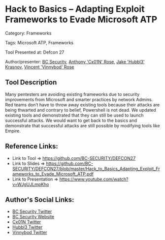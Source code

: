 # Hack to Basics – Adapting Exploit Frameworks to Evade Microsoft ATP

Category: Frameworks

Tags: Microsoft ATP, Frameworks

Tool Presented at: Defcon 27

Author/presenter: [BC Security](https://github.com/BC-SECURITY), [Anthony 'Cx01N' Rose](https://github.com/Cx01N), [Jake 'Hubbl3' Krasnov](https://github.com/Hubbl3), [Vincent 'Vinnybod' Rose](https://github.com/vinnybod)

## Tool Description

Many pentesters are avoiding existing frameworks due to security improvements from Microsoft and smarter practices by network Admins. Red teams don’t have to throw away existing tools because their attacks are being thwarted and contrary to belief, Powershell is not dead. We updated existing tools and demonstrated that they can still be used to launch successful attacks. We would want to get back to the basics and demonstrate that successful attacks are still possible by modifying tools like Empire.

## Reference Links:

- Link to Tool => https://github.com/BC-SECURITY/DEFCON27
- Link to Slides => https://github.com/BC-SECURITY/DEFCON27/blob/master/Hack_to_Basics_Adapting_Exploit_Frameworks_to_Evade_Microsoft_ATP.pdf
- Link to Presentation => https://www.youtube.com/watch?v=WJgUJLmpKho

## Author's Social Links:

- [BC Security Twitter](https://twitter.com/BCSecurity)
- [BC Security Website](https://www.bc-security.org/)
- [Cx01N Twitter](https://twitter.com/Cx01N_)
- [Hubbl3 Twitter](https://twitter.com/_Hubbl3)
- [Vinnybod Twitter](https://twitter.com/_vinnybod)

